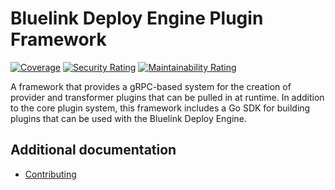 # Bluelink Deploy Engine Plugin Framework

[![Coverage](https://sonarcloud.io/api/project_badges/measure?project=newstack-cloud_bluelink-plugin-framework&metric=coverage)](https://sonarcloud.io/summary/new_code?id=newstack-cloud_bluelink-plugin-framework)
[![Security Rating](https://sonarcloud.io/api/project_badges/measure?project=newstack-cloud_bluelink-plugin-framework&metric=security_rating)](https://sonarcloud.io/summary/new_code?id=newstack-cloud_bluelink-plugin-framework)
[![Maintainability Rating](https://sonarcloud.io/api/project_badges/measure?project=newstack-cloud_bluelink-plugin-framework&metric=sqale_rating)](https://sonarcloud.io/summary/new_code?id=newstack-cloud_bluelink-plugin-framework)

A framework that provides a gRPC-based system for the creation of provider and transformer plugins that can be pulled in at runtime.
In addition to the core plugin system, this framework includes a Go SDK for building plugins that can be used with the Bluelink Deploy Engine.

## Additional documentation

- [Contributing](docs/CONTRIBUTING.md)
